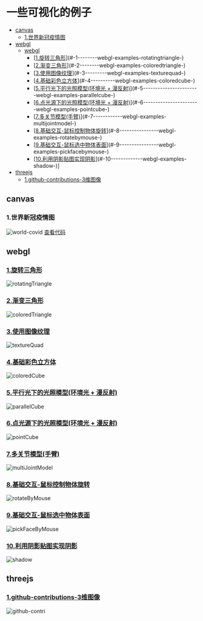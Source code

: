 # 一些可视化的例子

- [canvas](#canvas)
  * [1.世界新冠疫情图](#1世界新冠疫情图)
- [webgl](#webgl)
  * [webgl](#webgl)
    + [[1.旋转三角形](./webgl/examples/rotatingTriangle)](#-1--------webgl-examples-rotatingtriangle-)
    + [[2.渐变三角形](./webgl/examples/coloredTriangle)](#-2--------webgl-examples-coloredtriangle-)
    + [[3.使用图像纹理](./webgl/examples/textureQuad)](#-3---------webgl-examples-texturequad-)
    + [[4.基础彩色立方体](./webgl/examples/coloredCube)](#-4----------webgl-examples-coloredcube-)
    + [[5.平行光下的光照模型(环境光 + 漫反射)](./webgl/examples/parallelCube)](#-5-----------------------webgl-examples-parallelcube-)
    + [[6.点光源下的光照模型(环境光 + 漫反射)](./webgl/examples/pointCube)](#-6-----------------------webgl-examples-pointcube-)
    + [[7.多关节模型(手臂)](./webgl/examples/multiJointModel)](#-7------------webgl-examples-multijointmodel-)
    + [[8.基础交互-鼠标控制物体旋转](./webgl/examples/rotateByMouse)](#-8----------------webgl-examples-rotatebymouse-)
    + [[9.基础交互-鼠标选中物体表面](./webgl/examples/pickFaceByMouse)](#-9----------------webgl-examples-pickfacebymouse-)
    + [[10.利用阴影贴图实现阴影](./webgl/examples/shadow)](#-10-------------webgl-examples-shadow-)]
- [threejs](#threejs)
  * [1.github-contributions-3维图像](###[1.github-contributions-3维图像])


## canvas
### 1.世界新冠疫情图
![world-covid](./assets/world-covid.gif)
[查看代码](./canvas2d/covid)

## webgl

### [1.旋转三角形](./webgl/examples/rotatingTriangle)
![rotatingTriangle](./assets/rotatingTriangle.gif)

### [2.渐变三角形](./webgl/examples/coloredTriangle)
![coloredTriangle](./assets/coloredTriangle.png)

### [3.使用图像纹理](./webgl/examples/textureQuad)
![textureQuad](./assets/textureQuad.png)

### [4.基础彩色立方体](./webgl/examples/coloredCube)
![coloredCube](./assets/coloredCube.png)

### [5.平行光下的光照模型(环境光 + 漫反射)](./webgl/examples/parallelCube)
![parallelCube](./assets/parallelCube.gif)

### [6.点光源下的光照模型(环境光 + 漫反射)](./webgl/examples/pointCube)
![pointCube](./assets/pointCube.gif)

### [7.多关节模型(手臂)](./webgl/examples/multiJointModel)
![multiJointModel](./assets/multiJointModel.gif)

### [8.基础交互-鼠标控制物体旋转](./webgl/examples/rotateByMouse)
![rotateByMouse](./assets/rotateByMouse.gif)

### [9.基础交互-鼠标选中物体表面](./webgl/examples/pickFaceByMouse)
![pickFaceByMouse](./assets/pickFaceByMouse.gif)

### [10.利用阴影贴图实现阴影](./webgl/examples/shadow)
![shadow](./assets/shadow.gif)

## threejs

### [1.github-contributions-3维图像](./threejs/githubContribution)
![github-contri](./assets/github-contri.gif)

